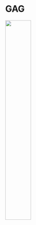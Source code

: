 # GAG
<img src="https://user-images.githubusercontent.com/70833455/169095195-c1472fce-5cae-4f2a-9af0-b6e7c0176a6d.png" width="40%">

